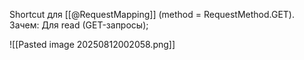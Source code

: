 Shortcut для [[@RequestMapping]] (method = RequestMethod.GET). Зачем: Для read (GET-запросы);

![[Pasted image 20250812002058.png]]